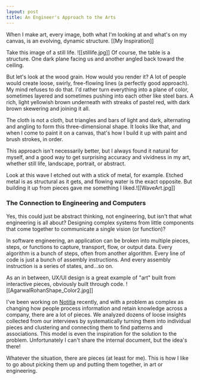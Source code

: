 ```yaml
---
layout: post
title: An Engineer's Approach to the Arts
---
```


When I make art, every image, both what I'm looking at and what's on my canvas, is an evolving, dynamic structure. [[My Inspiration]]

Take this image of a still life. ![[stillife.jpg]] Of course, the table is a structure. One dark plane facing us and another angled back toward the ceiling. 

But let's look at the wood grain. How would you render it? A lot of people would create loose, swirly, free-flowing lines (a perfectly good approach). My mind refuses to do that. I'd rather turn everything into a plane of color, sometimes layered and sometimes pushing into each other like steel bars. A rich, light yellowish brown underneath with streaks of pastel red, with dark brown skewering and joining it all.

The cloth is not a cloth, but triangles and bars of light and dark, alternating and angling to form this three-dimensional shape. It looks like that, and when I come to paint it on a canvas, that's how I build it up with paint and brush strokes, in order.

This approach isn't necessarily better, but I always found it natural for myself, and a good way to get surprising accuracy and vividness in my art, whether still life, landscape, portrait, or abstract.

Look at this wave I etched out with a stick of metal, for example. Etched metal is as structural as it gets, and flowing water is the exact opposite. But building it up from pieces gave me something I liked.![[WaveArt.jpg]]

### The Connection to Engineering and Computers
Yes, this could just be abstract thinking, not engineering, but isn't that what engineering is all about? Designing complex systems from little components that come together to communicate a single vision (or function)?

In software engineering, an application can be broken into multiple pieces, steps, or functions to capture, transport, flow, or output data. Every algorithm is a bunch of steps, often from another algorithm. Every line of code is just a bunch of assembly instructions. And every assembly instruction is a series of states, and...so on. 

As an in between, UX/UI design is a great example of "art" built from interactive pieces, obviously built through code.
![[AgarwalRohanShape_Color2.jpg]]

I've been working on [Notitia](notitiaworks.com) recently, and with a problem as complex as changing how people process information and retain knowledge across a company, there are a lot of pieces. We analyzed dozens of loose insights collected from our interviews by systematically turning them into individual pieces and clustering and connecting them to find patterns and associations. This model is even the inspiration for the solution to the problem. Unfortunately I can't share the internal document, but the idea's there!

Whatever the situation, there are pieces (at least for me). This is how I like to go about picking them up and putting them together, in art or engineering.
